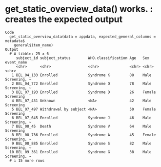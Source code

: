 # get_static_overview_data() works. : creates the expected output

    Code
      get_static_overview_data(data = appdata, expected_general_columns = metadata$
        general$item_name)
    Output
      # A tibble: 25 x 6
         subject_id subject_status        WHO.classification Age   Sex    event_name  
         <chr>      <chr>                 <chr>              <chr> <chr>  <chr>       
       1 BEL_04_133 Enrolled              Syndrome K         88    Male   Screening, ~
       2 BEL_04_772 Enrolled              Syndrome O         78    Male   Screening, ~
       3 BEL_07_193 Enrolled              Syndrome D         26    Female Screening   
       4 BEL_07_431 Unknown               <NA>               42    Male   Screening   
       5 BEL_07_497 Withdrawal by subject <NA>               50    Female Screening   
       6 BEL_07_645 Enrolled              Syndrome J         46    Male   Screening, ~
       7 BEL_08_45  Death                 Syndrome V         64    Male   Screening   
       8 BEL_08_736 Enrolled              Syndrome A         45    Female Screening, ~
       9 BEL_08_885 Enrolled              Syndrome S         82    Male   Screening, ~
      10 BEL_09_361 Enrolled              Syndrome G         38    Male   Screening, ~
      # i 15 more rows

